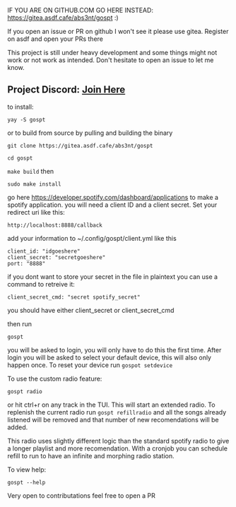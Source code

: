 IF YOU ARE ON GITHUB.COM GO HERE INSTEAD: https://gitea.asdf.cafe/abs3nt/gospt :)

If you open an issue or PR on github I won't see it please use gitea. Register on asdf and open your PRs there

This project is still under heavy development and some things might not work or not work as intended. Don't hesitate to open an issue to let me know.

Project Discord: [Join Here](https://discord.gg/nWEEK6HrUD)
---

to install:

```yay -S gospt```

or to build from source by pulling and building the binary

```git clone https://gitea.asdf.cafe/abs3nt/gospt```

```cd gospt```

```make build```
then

```sudo make install```

go here https://developer.spotify.com/dashboard/applications to make a spotify application. you will need a client ID and a client secret. Set your redirect uri like this:

```http://localhost:8888/callback```

add your information to ~/.config/gospt/client.yml like this

```
client_id: "idgoeshere"
client_secret: "secretgoeshere"
port: "8888"
```
if you dont want to store your secret in the file in plaintext you can use a command to retreive it:

```
client_secret_cmd: "secret spotify_secret"
```

you should have either client_secret or client_secret_cmd


then run

```gospt```

you will be asked to login, you will only have to do this the first time. After login you will be asked to select your default device, this will also only happen once. To reset your device run ```gospot setdevice```


To use the custom radio feature:

```gospt radio```


or hit ctrl+r on any track in the TUI. This will start an extended radio. To replenish the current radio run ```gospt refillradio``` and all the songs already listened will be removed and that number of new recomendations will be added.

This radio uses slightly different logic than the standard spotify radio to give a longer playlist and more recomendation. With a cronjob you can schedule refill to run to have an infinite and morphing radio station.

To view help:

```gospt --help```

Very open to contributations feel free to open a PR
